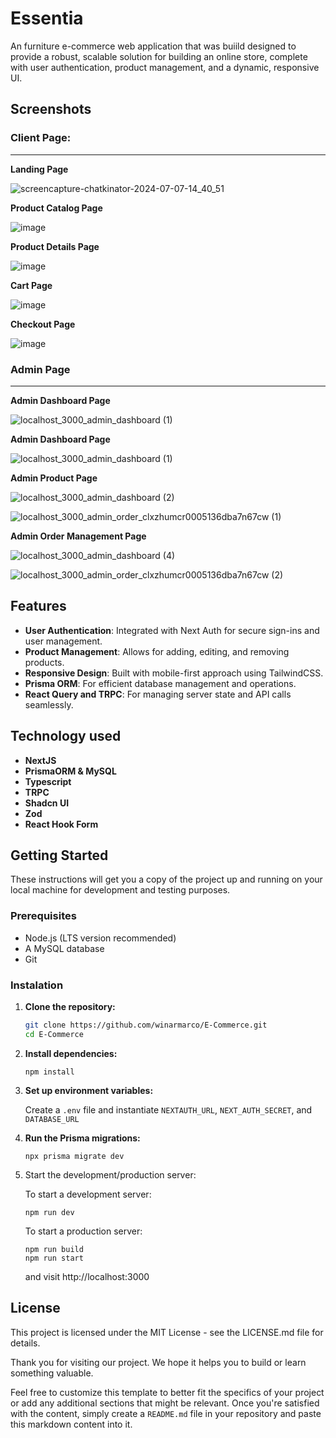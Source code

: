 # Essentia

An furniture e-commerce web application that was buiild designed to provide a robust, scalable solution for building an online store, complete with user authentication, product management, and a dynamic, responsive UI.

## Screenshots
### Client Page: ###
---
**Landing Page**

![screencapture-chatkinator-2024-07-07-14_40_51](https://github.com/winarmarco/E-Commerce/assets/67379029/b856ecca-3101-4424-9404-b3028eb8f8f4)

**Product Catalog Page**

![image](https://github.com/winarmarco/E-Commerce/assets/67379029/ab4c91f6-2f7e-4e7f-9ed1-2681f8d54ee6)

**Product Details Page**

![image](https://github.com/winarmarco/E-Commerce/assets/67379029/304d0e1a-0e9d-4e26-8c0e-da1339e3e328)

**Cart Page**

![image](https://github.com/winarmarco/E-Commerce/assets/67379029/7c40f2ad-954f-4f66-a799-23280f0aab38)

**Checkout Page**

![image](https://github.com/winarmarco/E-Commerce/assets/67379029/dd8ed164-a72f-4cf8-945d-e27427b86f5d)

### Admin Page ###
---
**Admin Dashboard Page**

![localhost_3000_admin_dashboard (1)](https://github.com/winarmarco/E-Commerce/assets/67379029/10928922-a225-45ad-94f1-ce7097870e96)

**Admin Dashboard Page**

![localhost_3000_admin_dashboard (1)](https://github.com/winarmarco/E-Commerce/assets/67379029/10928922-a225-45ad-94f1-ce7097870e96)

**Admin Product Page**

![localhost_3000_admin_dashboard (2)](https://github.com/winarmarco/E-Commerce/assets/67379029/c3a3208d-960e-453f-b49a-5036bf5be2dc)

![localhost_3000_admin_order_clxzhumcr0005136dba7n67cw (1)](https://github.com/winarmarco/E-Commerce/assets/67379029/8b0557da-7252-468f-8161-3c9a33ba2ad4)

**Admin Order Management Page**

![localhost_3000_admin_dashboard (4)](https://github.com/winarmarco/E-Commerce/assets/67379029/0b1b7b7f-7e2a-4dd5-a915-edbd8d9b4eb5)

![localhost_3000_admin_order_clxzhumcr0005136dba7n67cw (2)](https://github.com/winarmarco/E-Commerce/assets/67379029/60b06051-0c6e-4eed-85eb-6ee82c5b2a52)



## Features

- **User Authentication**: Integrated with Next Auth for secure sign-ins and user management.
- **Product Management**: Allows for adding, editing, and removing products.
- **Responsive Design**: Built with mobile-first approach using TailwindCSS.
- **Prisma ORM**: For efficient database management and operations.
- **React Query and TRPC**: For managing server state and API calls seamlessly.

## Technology used

- **NextJS**
- **PrismaORM & MySQL**
- **Typescript**
- **TRPC**
- **Shadcn UI**
- **Zod**
- **React Hook Form**

## Getting Started

These instructions will get you a copy of the project up and running on your local machine for development and testing purposes.

### Prerequisites

- Node.js (LTS version recommended)
- A MySQL database
- Git

### Instalation
1. **Clone the repository:**
   ```bash
   git clone https://github.com/winarmarco/E-Commerce.git
   cd E-Commerce
   ```

2. **Install dependencies:**
   ```
   npm install
   ```

3. **Set up environment variables:**

   Create a `.env` file and instantiate 
`NEXTAUTH_URL`, `NEXT_AUTH_SECRET`, and `DATABASE_URL`


4. **Run the Prisma migrations:**
   ```
   npx prisma migrate dev
   ```

5. Start the development/production server:

   To start a development server:
   ```
   npm run dev
   ```

   To start a production server:
   ```
   npm run build
   npm run start
   ```
   and visit http://localhost:3000


## License

This project is licensed under the MIT License - see the LICENSE.md file for details.


Thank you for visiting our project. We hope it helps you to build or learn something valuable. 

Feel free to customize this template to better fit the specifics of your project or add any additional sections that might be relevant. Once you're satisfied with the content, simply create a `README.md` file in your repository and paste this markdown content into it.
